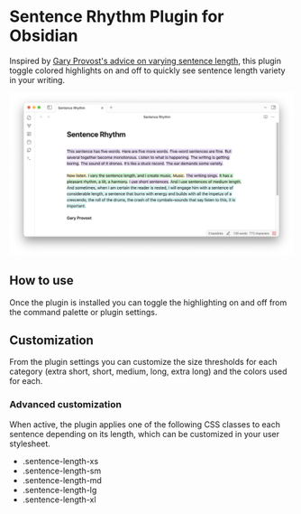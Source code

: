 # Sentence Rhythm Plugin for Obsidian

Inspired by [Gary Provost's advice on varying sentence length](https://www.aerogrammestudio.com/2014/08/05/this-sentence-has-five-words/), this plugin toggle colored highlights on and off to quickly see sentence length variety in your writing. 

![Screenshot](assets/screenshot.png)

## How to use

Once the plugin is installed you can toggle the highlighting on and off from the command palette or plugin settings. 

## Customization

From the plugin settings you can customize the size thresholds for each category (extra short, short, medium, long, extra long) and the colors used for each. 

### Advanced customization

When active, the plugin applies one of the following CSS classes to each sentence depending on its length, which can be customized in your user stylesheet. 

* .sentence-length-xs
* .sentence-length-sm
* .sentence-length-md
* .sentence-length-lg
* .sentence-length-xl
